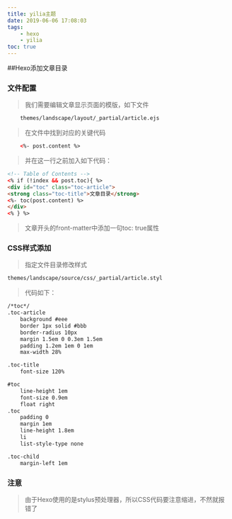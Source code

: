 ```yaml
---
title: yilia主题
date: 2019-06-06 17:08:03
tags:
    - hexo
    - yilia
toc: true
---
```

##Hexo添加文章目录

### 文件配置
>我们需要编辑文章显示页面的模版，如下文件
``` html
	themes/landscape/layout/_partial/article.ejs
```
>在文件中找到对应的关键代码
``` html
	<%- post.content %>
```
>并在这一行之前加入如下代码：
``` html
<!-- Table of Contents -->
<% if (!index && post.toc){ %>
<div id="toc" class="toc-article">
<strong class="toc-title">文章目录</strong>
<%- toc(post.content) %>
</div>
<% } %>

```
>文章开头的front-matter中添加一句toc: true属性

### CSS样式添加

>指定文件目录修改样式
``` html
themes/landscape/source/css/_partial/article.styl
```
>代码如下：
``` html
/*toc*/
.toc-article
    background #eee
    border 1px solid #bbb
    border-radius 10px
    margin 1.5em 0 0.3em 1.5em
    padding 1.2em 1em 0 1em
    max-width 28%

.toc-title
    font-size 120%

#toc
    line-height 1em
    font-size 0.9em
    float right
.toc
    padding 0
    margin 1em
    line-height 1.8em
    li
    list-style-type none

.toc-child 
    margin-left 1em

```
### 注意

>由于Hexo使用的是stylus预处理器，所以CSS代码要注意缩进，不然就报错了
